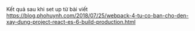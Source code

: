 Kết quả sau khi set up từ bài viết 
<https://blog.phohuynh.com/2018/07/25/webpack-4-tu-co-ban-cho-den-xay-dung-project-react-es-6-build-production.html>
